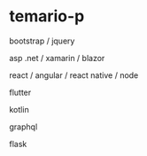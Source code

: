 # temario-p

bootstrap / jquery

asp .net / xamarin / blazor

react / angular / react native / node

flutter

kotlin

graphql

flask 
